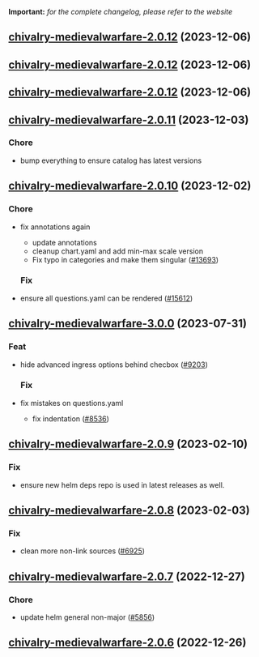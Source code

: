 **Important:**
*for the complete changelog, please refer to the website*





## [chivalry-medievalwarfare-2.0.12](https://github.com/truecharts/charts/compare/chivalry-medievalwarfare-2.0.11...chivalry-medievalwarfare-2.0.12) (2023-12-06)




## [chivalry-medievalwarfare-2.0.12](https://github.com/truecharts/charts/compare/chivalry-medievalwarfare-2.0.11...chivalry-medievalwarfare-2.0.12) (2023-12-06)




## [chivalry-medievalwarfare-2.0.12](https://github.com/truecharts/charts/compare/chivalry-medievalwarfare-2.0.11...chivalry-medievalwarfare-2.0.12) (2023-12-06)




## [chivalry-medievalwarfare-2.0.11](https://github.com/truecharts/charts/compare/chivalry-medievalwarfare-2.0.10...chivalry-medievalwarfare-2.0.11) (2023-12-03)

### Chore

- bump everything to ensure catalog has latest versions
  
  


## [chivalry-medievalwarfare-2.0.10](https://github.com/truecharts/charts/compare/chivalry-medievalwarfare-3.0.0...chivalry-medievalwarfare-2.0.10) (2023-12-02)

### Chore

- fix annotations again
  - update annotations
  - cleanup chart.yaml and add min-max scale version
  - Fix typo in categories and make them singular ([#13693](https://github.com/truecharts/charts/issues/13693))
  
  ### Fix

- ensure all questions.yaml can be rendered ([#15612](https://github.com/truecharts/charts/issues/15612))
  
  











## [chivalry-medievalwarfare-3.0.0](https://github.com/truecharts/charts/compare/chivalry-medievalwarfare-2.0.9...chivalry-medievalwarfare-3.0.0) (2023-07-31)

### Feat

- hide advanced ingress options behind checbox ([#9203](https://github.com/truecharts/charts/issues/9203))
  
  ### Fix

- fix mistakes on questions.yaml
  - fix indentation ([#8536](https://github.com/truecharts/charts/issues/8536))
  
  


## [chivalry-medievalwarfare-2.0.9](https://github.com/truecharts/charts/compare/chivalry-medievalwarfare-2.0.8...chivalry-medievalwarfare-2.0.9) (2023-02-10)

### Fix

- ensure new helm deps repo is used in latest releases as well.
  
  


## [chivalry-medievalwarfare-2.0.8](https://github.com/truecharts/charts/compare/chivalry-medievalwarfare-2.0.7...chivalry-medievalwarfare-2.0.8) (2023-02-03)

### Fix

-  clean more non-link sources ([#6925](https://github.com/truecharts/charts/issues/6925))
  
  


## [chivalry-medievalwarfare-2.0.7](https://github.com/truecharts/charts/compare/chivalry-medievalwarfare-2.0.6...chivalry-medievalwarfare-2.0.7) (2022-12-27)

### Chore

- update helm general non-major ([#5856](https://github.com/truecharts/charts/issues/5856))
  
  


## [chivalry-medievalwarfare-2.0.6](https://github.com/truecharts/charts/compare/chivalry-medievalwarfare-2.0.5...chivalry-medievalwarfare-2.0.6) (2022-12-26)

